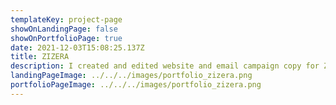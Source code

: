 ```yaml
---
templateKey: project-page
showOnLandingPage: false
showOnPortfolioPage: true
date: 2021-12-03T15:08:25.137Z
title: ZIZERA
description: I created and edited website and email campaign copy for ZIZERA.
landingPageImage: ../../../images/portfolio_zizera.png
portfolioPageImage: ../../../images/portfolio_zizera.png
---
```

